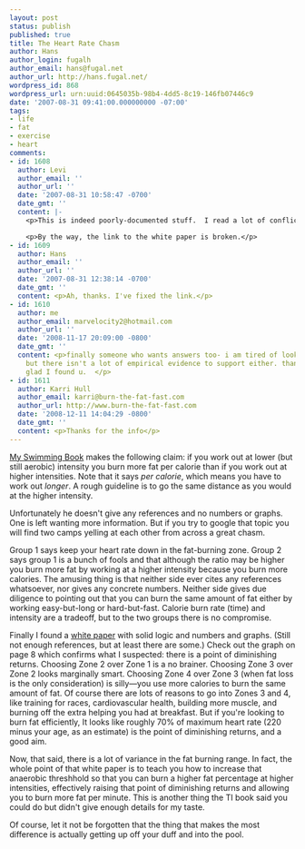 ```yaml
---
layout: post
status: publish
published: true
title: The Heart Rate Chasm
author: Hans
author_login: fugalh
author_email: hans@fugal.net
author_url: http://hans.fugal.net/
wordpress_id: 868
wordpress_url: urn:uuid:0645035b-98b4-4dd5-8c19-146fb07446c9
date: '2007-08-31 09:41:00.000000000 -07:00'
tags:
- life
- fat
- exercise
- heart
comments:
- id: 1608
  author: Levi
  author_email: ''
  author_url: ''
  date: '2007-08-31 10:58:47 -0700'
  date_gmt: ''
  content: |-
    <p>This is indeed poorly-documented stuff.  I read a lot of conflicting opinions while researching bicycle training.  Not too many real scientists seem to go into physical training and sports science.  Go figure. :)</p>

    <p>By the way, the link to the white paper is broken.</p>
- id: 1609
  author: Hans
  author_email: ''
  author_url: ''
  date: '2007-08-31 12:38:14 -0700'
  date_gmt: ''
  content: <p>Ah, thanks. I've fixed the link.</p>
- id: 1610
  author: me
  author_email: marvelocity2@hotmail.com
  author_url: ''
  date: '2008-11-17 20:09:00 -0800'
  date_gmt: ''
  content: <p>finally someone who wants answers too- i am tired of looking online
    but there isn't a lot of empirical evidence to support either. thanks for posting-
    glad I found u.  </p>
- id: 1611
  author: Karri Hull
  author_email: karri@burn-the-fat-fast.com
  author_url: http://www.burn-the-fat-fast.com
  date: '2008-12-11 14:04:29 -0800'
  date_gmt: ''
  content: <p>Thanks for the info</p>
---
```

<p><a href="http://www.amazon.com/Total-Immersion-Revolutionary-Better-Faster/dp/0743253434/ref=pd_bbs_sr_1/104-9963078-7090337?ie=UTF8&amp;s=books&amp;qid=1188574011&amp;sr=8-1">My Swimming
Book</a>
makes the following claim: if you work out at lower (but still aerobic)
intensity you burn more fat per calorie than if you work out at higher
intensities. Note that it says <em>per calorie</em>, which means you have to work out
<em>longer</em>. A rough guideline is to go the same distance as you would at the
higher intensity.</p>

<p>Unfortunately he doesn't give any references and no numbers or graphs. One is
left wanting more information. But if you try to google that topic you will
find two camps yelling at each other from across a great chasm.</p>

<p>Group 1 says keep your heart rate down in the fat-burning zone. Group 2 says
group 1 is a bunch of fools and that although the ratio may be higher you burn
more fat by working at a higher intensity because you burn more calories. The
amusing thing is that neither side ever cites any references whatsoever, nor
gives any concrete numbers. Neither side gives due diligence to pointing out
that you can burn the same amount of fat either by working easy-but-long or
hard-but-fast. Calorie burn rate (time) and intensity are a tradeoff, but to
the two groups there is no compromise.</p>

<p>Finally I found a
<a href="http://www.heartzones.com/_pdf/FatBurningwhitepaperreposted8305.pdf">white paper</a>
with solid logic and numbers and graphs. (Still not enough references, but at least there are some.) Check out the graph on page 8 which
confirms what I suspected: there is a point of diminishing returns. Choosing
Zone 2 over Zone 1 is a no brainer. Choosing Zone 3 over Zone 2 looks
marginally smart. Choosing Zone 4 over Zone 3 (when fat loss is the only
consideration) is silly—you use more calories to burn the same amount of fat.
Of course there are lots of reasons to go into Zones 3 and 4, like training for
races, cardiovascular health, building more muscle, and burning off the extra
helping you had at breakfast. But if you're looking to burn fat efficiently, It
looks like roughly 70% of maximum heart rate (220 minus your age, as an
estimate) is the point of diminishing returns, and a good aim. </p>

<p>Now, that said, there is a lot of variance in the fat burning range. In fact,
the whole point of that white paper is to teach you how to increase that
anaerobic threshhold so that you can burn a higher fat percentage at higher
intensities, effectively raising that point of diminishing returns and allowing
you to burn more fat per minute. This is another thing the TI book said you
could do but didn't give enough details for my taste.</p>

<p>Of course, let it not be forgotten that the thing that makes the most difference is actually getting up off your duff and into the pool.</p>
